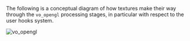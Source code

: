The following is a conceptual diagram of how textures make their way through the `vo_opengl` processing stages, in particular with respect to the user hooks system.

![vo_opengl](https://0x0.st/eQk.png)
